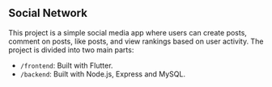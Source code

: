 ## Social Network

This project is a simple social media app where users can create posts, comment on posts, like posts, and view rankings based on user activity. The project is divided into two main parts:

- `/frontend`: Built with Flutter.
- `/backend`: Built with Node.js, Express and MySQL.
